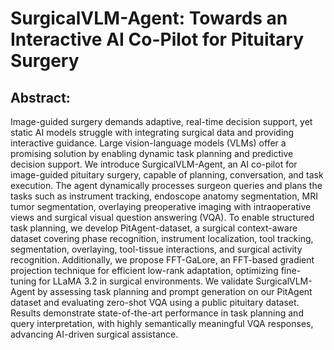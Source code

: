 # SurgicalVLM-Agent: Towards an Interactive AI Co-Pilot for Pituitary Surgery

## Abstract: 
Image-guided surgery demands adaptive, real-time decision support, yet static AI models struggle with integrating surgical data and providing interactive guidance. Large vision-language models (VLMs) offer a promising solution by enabling dynamic task planning and predictive decision support. We introduce SurgicalVLM-Agent, an AI co-pilot for image-guided pituitary surgery, capable of planning, conversation, and task execution. The agent dynamically processes surgeon queries and plans the tasks such as instrument tracking, endoscope anatomy segmentation, MRI tumor segmentation, overlaying preoperative imaging with intraoperative views and surgical visual question answering (VQA). To enable structured task planning, we develop PitAgent-dataset, a surgical context-aware dataset covering phase recognition, instrument localization, tool tracking, segmentation, overlaying, tool-tissue interactions, and surgical activity recognition. Additionally, we propose FFT-GaLore, an FFT-based gradient projection technique for efficient low-rank adaptation, optimizing fine-tuning for LLaMA 3.2 in surgical environments. We validate SurgicalVLM-Agent by assessing task planning and prompt generation on our PitAgent dataset and evaluating zero-shot VQA using a public pituitary dataset. Results demonstrate state-of-the-art performance in task planning and query interpretation, with highly semantically meaningful VQA responses, advancing AI-driven surgical assistance.
